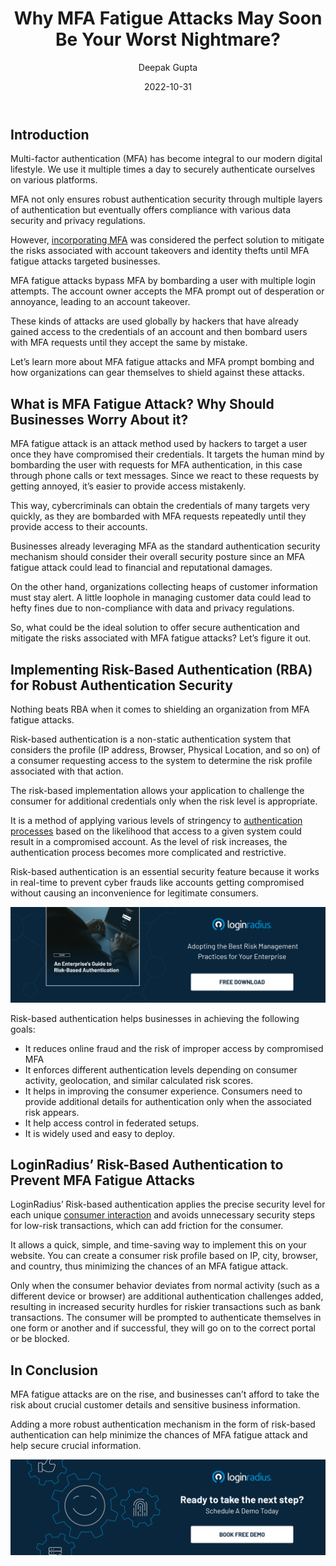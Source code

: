 ﻿---
title: "Why MFA Fatigue Attacks May Soon Be Your Worst Nightmare?"
date: "2022-10-31"
coverImage: "mfa-fatigue.jpg"
tags: ["mfa fatigue", "risk-based authentication", "authentication process"]
author: "Deepak Gupta"
description: "MFA fatigue attacks bypass MFA by bombarding a user with multiple login attempts. The account owner accepts the MFA prompt out of desperation or annoyance, leading to an account takeover. Let’s learn how organizations can gear themselves to shield against these attacks."
metatitle: "MFA Fatigue Attacks: Is it the Next Cybersecurity Menace?"
metadescription: "MFA fatigue attacks are increasingly becoming more common and businesses must put their best efforts to minimize the risks. Here’s everything you need to know."
---

## Introduction 

Multi-factor authentication (MFA) has become integral to our modern digital lifestyle. We use it multiple times a day to securely authenticate ourselves on various platforms. 

MFA not only ensures robust authentication security through multiple layers of authentication but eventually offers compliance with various data security and privacy regulations. 

However, [incorporating MFA](https://www.loginradius.com/multi-factor-authentication/) was considered the perfect solution to mitigate the risks associated with account takeovers and identity thefts until MFA fatigue attacks targeted businesses. 

MFA fatigue attacks bypass MFA by bombarding a user with multiple login attempts. The account owner accepts the MFA prompt out of desperation or annoyance, leading to an account takeover. 

These kinds of attacks are used globally by hackers that have already gained access to the credentials of an account and then bombard users with MFA requests until they accept the same by mistake. 

Let’s learn more about MFA fatigue attacks and MFA prompt bombing and how organizations can gear themselves to shield against these attacks. 


## What is MFA Fatigue Attack? Why Should Businesses Worry About it? 

MFA fatigue attack is an attack method used by hackers to target a user once they have compromised their credentials. It targets the human mind by bombarding the user with requests for MFA authentication, in this case through phone calls or text messages. Since we react to these requests by getting annoyed, it’s easier to provide access mistakenly.

This way, cybercriminals can obtain the credentials of many targets very quickly, as they are bombarded with MFA requests repeatedly until they provide access to their accounts.

Businesses already leveraging MFA as the standard authentication security mechanism should consider their overall security posture since an MFA fatigue attack could lead to financial and reputational damages. 

On the other hand, organizations collecting heaps of customer information must stay alert. A little loophole in managing customer data could lead to hefty fines due to non-compliance with data and privacy regulations. 

So, what could be the ideal solution to offer secure authentication and mitigate the risks associated with MFA fatigue attacks? Let’s figure it out. 


## Implementing Risk-Based Authentication (RBA) for Robust Authentication Security

Nothing beats RBA when it comes to shielding an organization from MFA fatigue attacks. 

Risk-based authentication is a non-static authentication system that considers the profile (IP address, Browser, Physical Location, and so on) of a consumer requesting access to the system to determine the risk profile associated with that action. 

The risk-based implementation allows your application to challenge the consumer for additional credentials only when the risk level is appropriate.

It is a method of applying various levels of stringency to [authentication processes](https://www.loginradius.com/authentication/) based on the likelihood that access to a given system could result in a compromised account. As the level of risk increases, the authentication process becomes more complicated and restrictive.

Risk-based authentication is an essential security feature because it works in real-time to prevent cyber frauds like accounts getting compromised without causing an inconvenience for legitimate consumers.

[![GD-to-RBA](GD-to-RBA.png)](https://www.loginradius.com/resource/an-enterprises-guide-to-risk-based-authentication/)

Risk-based authentication helps businesses in achieving the following goals:



* It reduces online fraud and the risk of improper access by compromised MFA 
* It enforces different authentication levels depending on consumer activity, geolocation, and similar calculated risk scores.
* It helps in improving the consumer experience. Consumers need to provide additional details for authentication only when the associated risk appears.
* It help access control in federated setups.
* It is widely used and easy to deploy.


## LoginRadius’ Risk-Based Authentication to Prevent MFA Fatigue Attacks

LoginRadius’ Risk-based authentication applies the precise security level for each unique [consumer interaction](https://www.loginradius.com/blog/growth/unified-identity-ensures-great-customer-interactions/) and avoids unnecessary security steps for low-risk transactions, which can add friction for the consumer.

It allows a quick, simple, and time-saving way to implement this on your website. You can create a consumer risk profile based on IP, city, browser, and country, thus minimizing the chances of an MFA fatigue attack. 

Only when the consumer behavior deviates from normal activity (such as a different device or browser) are additional authentication challenges added, resulting in increased security hurdles for riskier transactions such as bank transactions. The consumer will be prompted to authenticate themselves in one form or another and if successful, they will go on to the correct portal or be blocked. 


## In Conclusion

MFA fatigue attacks are on the rise, and businesses can’t afford to take the risk about crucial customer details and sensitive business information. 

Adding a more robust authentication mechanism in the form of risk-based authentication can help minimize the chances of MFA fatigue attack and help secure crucial information. 


[![book-a-demo-loginradius](../../assets/book-a-demo-loginradius.png)](https://www.loginradius.com/book-a-demo/)


